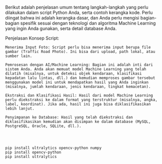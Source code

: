 Berikut adalah penjelasan umum tentang langkah-langkah yang perlu dilakukan dalam script Python Anda, serta contoh kerangka kode. Perlu diingat bahwa ini adalah kerangka dasar, dan Anda perlu mengisi bagian-bagian spesifik sesuai dengan teknologi dan algoritma Machine Learning yang ingin Anda gunakan, serta detail database Anda.

Penjelasan Konsep Script:

    Menerima Input Foto: Script perlu bisa menerima input berupa file gambar (Traffic Road Photo). Ini bisa dari upload, path lokal, atau sumber lain.

    Pemrosesan dengan AI/Machine Learning: Bagian ini adalah inti dari sistem Anda. Anda akan memuat model Machine Learning yang telah dilatih (misalnya, untuk deteksi objek kendaraan, klasifikasi kepadatan lalu lintas, dll.) dan kemudian memproses gambar tersebut menggunakan model ini untuk mendapatkan hasil yang Anda inginkan (misalnya, jumlah kendaraan, jenis kendaraan, tingkat kemacetan).

    Ekstraksi dan Klasifikasi Hasil: Hasil dari model Machine Learning perlu diekstraksi ke dalam format yang terstruktur (misalnya, angka, label, koordinat). Jika ada, hasil ini juga bisa diklasifikasikan lebih lanjut.

    Penyimpanan ke Database: Hasil yang telah diekstraksi dan diklasifikasikan kemudian akan disimpan ke dalam database (MySQL, PostgreSQL, Oracle, SQLite, dll.).




    pip install ultralytics opencv-python numpy
    pip install opencv-python
    pip install ultralytics
